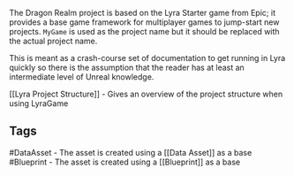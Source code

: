 The Dragon Realm project is based on the Lyra Starter game from Epic; it provides a base game framework for multiplayer games to jump-start new projects. `MyGame` is used as the project name but it should be replaced with the actual project name.

This is meant as a crash-course set of documentation to get running in Lyra quickly so there is the assumption that the reader has at least an intermediate level of Unreal knowledge.


[[Lyra Project Structure]] - Gives an overview of the project structure when using LyraGame

## Tags

#DataAsset - The asset is created using a [[Data Asset]] as a base
#Blueprint - The asset is created using a [[Blueprint]] as a base